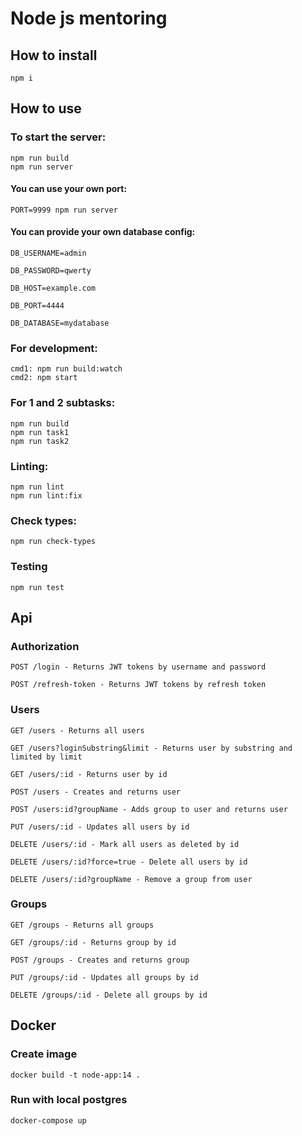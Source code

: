 # Node js mentoring

## How to install

```
npm i
```

## How to use

### To start the server:

```
npm run build
npm run server
```

#### You can use your own port:

`PORT=9999 npm run server`

#### You can provide your own database config:

`DB_USERNAME=admin`

`DB_PASSWORD=qwerty`

`DB_HOST=example.com`

`DB_PORT=4444`

`DB_DATABASE=mydatabase`

### For development:

```
cmd1: npm run build:watch
cmd2: npm start
```

### For 1 and 2 subtasks:

```
npm run build
npm run task1
npm run task2
```

### Linting:

```
npm run lint
npm run lint:fix
```

### Check types:

```
npm run check-types
```

### Testing

```
npm run test
```

## Api

### Authorization

```
POST /login - Returns JWT tokens by username and password
```

```
POST /refresh-token - Returns JWT tokens by refresh token
```

### Users

```
GET /users - Returns all users
```

```
GET /users?loginSubstring&limit - Returns user by substring and limited by limit
```

```
GET /users/:id - Returns user by id
```

```
POST /users - Creates and returns user
```

```
POST /users:id?groupName - Adds group to user and returns user
```

```
PUT /users/:id - Updates all users by id
```

```
DELETE /users/:id - Mark all users as deleted by id
```

```
DELETE /users/:id?force=true - Delete all users by id
```

```
DELETE /users/:id?groupName - Remove a group from user
```

### Groups

```
GET /groups - Returns all groups
```

```
GET /groups/:id - Returns group by id
```

```
POST /groups - Creates and returns group
```

```
PUT /groups/:id - Updates all groups by id
```

```
DELETE /groups/:id - Delete all groups by id
```

## Docker

### Create image

```
docker build -t node-app:14 .
```

### Run with local postgres

```
docker-compose up
```
